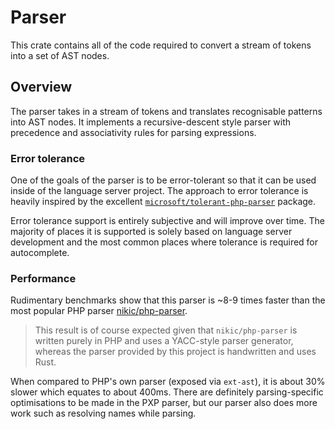 # Parser

This crate contains all of the code required to convert a stream of tokens into a set of AST nodes.

## Overview

The parser takes in a stream of tokens and translates recognisable patterns into AST nodes. It implements a recursive-descent style parser with precedence and associativity rules for parsing expressions.

### Error tolerance

One of the goals of the parser is to be error-tolerant so that it can be used inside of the language server project. The approach to error tolerance is heavily inspired by the excellent [`microsoft/tolerant-php-parser`](https://github.com/microsoft/tolerant-php-parser) package.

Error tolerance support is entirely subjective and will improve over time. The majority of places it is supported is solely based on language server development and the most common places where tolerance is required for autocomplete.

### Performance

Rudimentary benchmarks show that this parser is ~8-9 times faster than the most popular PHP parser [nikic/php-parser](https://github.com/nikic/PHP-Parser).

> This result is of course expected given that `nikic/php-parser` is written purely in PHP and uses a YACC-style parser generator, whereas the parser provided by this project is handwritten and uses Rust.

When compared to PHP's own parser (exposed via `ext-ast`), it is about 30% slower which equates to about 400ms. There are definitely parsing-specific optimisations to be made in the PXP parser, but our parser also does more work such as resolving names while parsing.